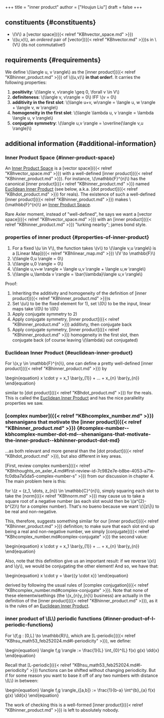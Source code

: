 +++
title = "inner product"
author = ["Houjun Liu"]
draft = false
+++

## constituents {#constituents}

-   \\(V\\) a [vector space]({{< relref "KBhvector_space.md" >}})
-   \\((u,v)\\), an _ordered_ pair of [vector]({{< relref "KBhvector.md" >}})s in \\(V\\) (its not commutative!)


## requirements {#requirements}

We define \\(\langle u, v \rangle\\) as the [inner product]({{< relref "KBhinner_product.md" >}}) of \\((u,v)\\) **in that order!**. It carries the following properties:

1.  **positivity**: \\(\langle v, v\rangle \geq 0, \forall v \in V\\)
2.  **definiteness**: \\(\langle v, v\rangle = 0\\) IFF \\(v = 0\\)
3.  **additivity in the first slot**: \\(\langle u+v, w\rangle = \langle u, w \rangle + \langle v, w \rangle\\)
4.  **homogeneity in the first slot**: \\(\langle \lambda u, v \rangle = \lambda \langle u, v \rangle\\)
5.  **conjugate symmetry**: \\(\langle u,v \rangle = \overline{\langle v,u \rangle}\\)


## additional information {#additional-information}


### Inner Product Space {#inner-product-space}

An [Inner Product Space](#inner-product-space) is a [vector space]({{< relref "KBhvector_space.md" >}}) with a well-defined [inner product]({{< relref "KBhinner_product.md" >}}). For instance, \\(\mathbb{F}^{n}\\) has the canonical [inner product]({{< relref "KBhinner_product.md" >}}) named [Euclidean Inner Product](#euclidean-inner-product) (see below, a.k.a. [dot product]({{< relref "KBhdot_product.md" >}}) for reals). The existence of such a well-defined [inner product]({{< relref "KBhinner_product.md" >}}) makes \\(\mathbb{F}^{n}\\) an [Inner Product Space](#inner-product-space).

Rare Axler moment, instead of "well-defined", he says we want a [vector space]({{< relref "KBhvector_space.md" >}}) with an [inner product]({{< relref "KBhinner_product.md" >}}) "lurking nearby"; james bond style.


### properties of inner product {#properties-of-inner-product}

1.  For a fixed \\(u \in V\\), the function takes \\(v\\) to \\(\langle v,u \rangle\\) is a [Linear Map]({{< relref "KBhlinear_map.md" >}}) \\(V \to \mathbb{F}\\)
2.  \\(\langle 0,u \rangle = 0\\)
3.  \\(\langle u,0 \rangle = 0\\)
4.  \\(\langle u,v+w \rangle = \langle u,v \rangle + \langle u,w \rangle\\)
5.  \\(\langle u,\lambda v \rangle = \bar{\lambda}\langle u,v \rangle\\)

Proof:

1.  Inheriting the additivity and homogeneity of the definition of [inner product]({{< relref "KBhinner_product.md" >}})s
2.  Set \\(u\\) to be the fixed element for 1), set \\(0\\) to be the input, linear maps take \\(0\\) to \\(0\\)
3.  Apply conjugate symmetry to 2)
4.  Apply conjugate symmetry, [inner product]({{< relref "KBhinner_product.md" >}}) additivty, then conjugate back
5.  Apply conjugate symmetry, [inner product]({{< relref "KBhinner_product.md" >}}) homogeneity in the first slot, then conjugate back (of course leaving \\(\lambda\\) out conjugated)


### Euclidean Inner Product {#euclidean-inner-product}

For \\(x,y \in \mathbb{F}^{n}\\), one can define a pretty well-defined [inner product]({{< relref "KBhinner_product.md" >}}) by

\begin{equation}
x \cdot y = x\_1 \bar{y\_{1}} + ... + x\_{n} \bar{y\_{n}}
\end{equation}

similar to [dot product]({{< relref "KBhdot_product.md" >}}) for the reals. This is called the [Euclidean Inner Product](#euclidean-inner-product) and has the nice parallelity properties we saw.


### [complex number]({{< relref "KBhcomplex_number.md" >}}) shenanigans that motivate the [inner product]({{< relref "KBhinner_product.md" >}}) {#complex-number--kbhcomplex-number-dot-md--shenanigans-that-motivate-the-inner-product--kbhinner-product-dot-md}

...as both relevant and more general than the [dot product]({{< relref "KBhdot_product.md" >}}), but also different in key areas.

[First, review complex numbers]({{< relref "KBhthoughts_on_axler_4.md#first-review-id-7c982e7e-b8be-4053-a71e-fc0dba7a5da5-complex-number-s" >}}) from our discussion in chapter 4. The main problem here is this:

for \\(z = (z\_1, \dots, z\_{n}) \in \mathbb{C}^{n}\\), simply squaring each slot to take the [norm]({{< relref "KBhnorm.md" >}}) may cause us to take a square root of a negative number (as each slot would then be \\(a^{2}-b^{2}\\) for a complex number). That's no bueno because we want \\(\\|z\\|\\) to be real and non-negative.

This, therefore, suggests something similar for our [inner product]({{< relref "KBhinner_product.md" >}}) definition; to make sure that each slot end up being a real and non-negative number, we simply [conjugate]({{< relref "KBhcomplex_number.md#complex-conjugate" >}}) the second value:

\begin{equation}
x \cdot y = x\_1 \bar{y\_{1}} + ... + x\_{n} \bar{y\_{n}}
\end{equation}

Also, note that this definition give us an important result: if we reverse \\(x\\) and \\(y\\), we would be conjugating the other element! And so, we have that:

\begin{equation}
x \cdot y = \bar{{y \cdot x}}
\end{equation}

derived by following the usual rules of [complex conjugation]({{< relref "KBhcomplex_number.md#complex-conjugate" >}}). Note that none of these elementwisethings (the \\(x\_{n}y\_{n}\\) business) are actually in the definition of the [inner product]({{< relref "KBhinner_product.md" >}}), as it is the rules of an [Euclidean Inner Product](#euclidean-inner-product).


### inner product of \\(L\\) periodic functions {#inner-product-of-l-periodic-functions}

For \\(f,g : [0,L] \to \mathbb{R}\\), which are [L-periodic]({{< relref "KBhsu_math53_feb252024.md#l-periodicity" >}}), we define:

\begin{equation}
\langle f,g \rangle := \frac{1}{L} \int\_{0}^{L} f(x) g(x) \dd{x}
\end{equation}

Recall that [L-periodic]({{< relref "KBhsu_math53_feb252024.md#l-periodicity" >}}) functions can be shifted without changing periodicity. But if for some reason you want to base it off of any two numbers with distance \\(L\\) in between:

\begin{equation}
\langle f,g \rangle\_{[a,b]} := \frac{1}{b-a} \int^{b}\_{a} f(x) g(x) \dd{x}
\end{equation}

The work of checking this is a well-formed [inner product]({{< relref "KBhinner_product.md" >}}) is left to absolutely nobody.
